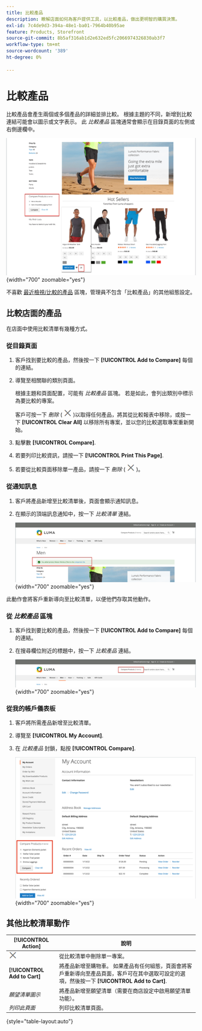 ```yaml
---
title: 比較產品
description: 瞭解店面如何為客戶提供工具，以比較產品，做出更明智的購買決策。
exl-id: 7c4de9d3-394a-48e1-ba01-7964b40b95ae
feature: Products, Storefront
source-git-commit: 8b5af316ab1d2e632ed5fc2066974326830ab3f7
workflow-type: tm+mt
source-wordcount: '389'
ht-degree: 0%

---
```


# 比較產品

比較產品會產生兩個或多個產品的詳細並排比較。 根據主題的不同，新增到比較連結可能會以圖示或文字表示。 此 _比較產品_ 區塊通常會顯示在目錄頁面的左側或右側邊欄中。

![店面範例 — 比較清單](./assets/storefront-comparison-list.png){width="700" zoomable="yes"}

不喜歡 [最近檢視/比較的產品](products-viewed-compared.md) 區塊，管理員不包含「比較產品」的其他組態設定。

## 比較店面的產品

在店面中使用比較清單有幾種方式。

### 從目錄頁面

1. 客戶找到要比較的產品，然後按一下 **[!UICONTROL Add to Compare]** 每個的連結。

1. 導覽至相關聯的類別頁面。

   根據主題和頁面配置，可能有 _比較產品_ 區塊。 若是如此，會列出類別中標示為要比較的專案。

   客戶可按一下 _刪除_ ( ![「刪除」圖示](../assets/icon-delete-x.png) )以取得任何產品，將其從比較報表中移除，或按一下 **[!UICONTROL Clear All]** 以移除所有專案，並以您的比較選取專案重新開始。

1. 點擊數 **[!UICONTROL Compare]**.

1. 若要列印比較資訊，請按一下 **[!UICONTROL Print This Page]**.

1. 若要從比較頁面移除單一產品，請按一下 _刪除_ ( ![「刪除」圖示](../assets/icon-delete-x.png) )。

### 從通知訊息

1. 客戶將產品新增至比較清單後，頁面會顯示通知訊息。

1. 在顯示的頂端訊息通知中，按一下 _比較清單_ 連結。

   ![比較產品通知](./assets/notification-comparison-list.png){width="700" zoomable="yes"}

此動作會將客戶重新導向至比較清單，以便他們存取其他動作。

### 從 _比較產品_ 區塊

1. 客戶找到要比較的產品，然後按一下 **[!UICONTROL Add to Compare]** 每個的連結。

1. 在搜尋欄位附近的標題中，按一下 _比較產品_ 連結。

   ![比較產品頁首](./assets/compare-products-header.png){width="700" zoomable="yes"}

### 從我的帳戶儀表板

1. 客戶將所需產品新增至比較清單。

1. 導覽至 **[!UICONTROL My Account]**.

1. 在 _比較產品_ 封鎖，點按 **[!UICONTROL Compare]**.

   ![比較客戶帳戶儀表板中的產品區塊](./assets/my-account-compare-block.png){width="700" zoomable="yes"}

## 其他比較清單動作

| [!UICONTROL Action] | 說明 |
|------|-----------|
| ![「刪除」圖示](../assets/icon-delete-x.png) | 從比較清單中刪除單一專案。 |
| **[!UICONTROL Add to Cart]** | 將產品新增至購物車。 如果產品有任何組態，頁面會將客戶重新導向至產品頁面，客戶可在其中選取可設定的選項，然後按一下 **[!UICONTROL Add to Cart]**. |
| _願望清單圖示_ | 將產品新增至願望清單（需要在商店設定中啟用願望清單功能）。 |
| _列印此頁面_ | 列印比較清單頁面。 |

{style="table-layout:auto"}
